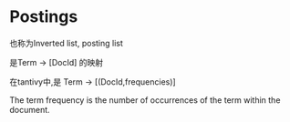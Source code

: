 # Postings

也称为Inverted list, posting list

是Term -> [DocId] 的映射

在tantivy中,是 Term -> [(DocId,frequencies)]

The term frequency is the number of occurrences of the term within the document.